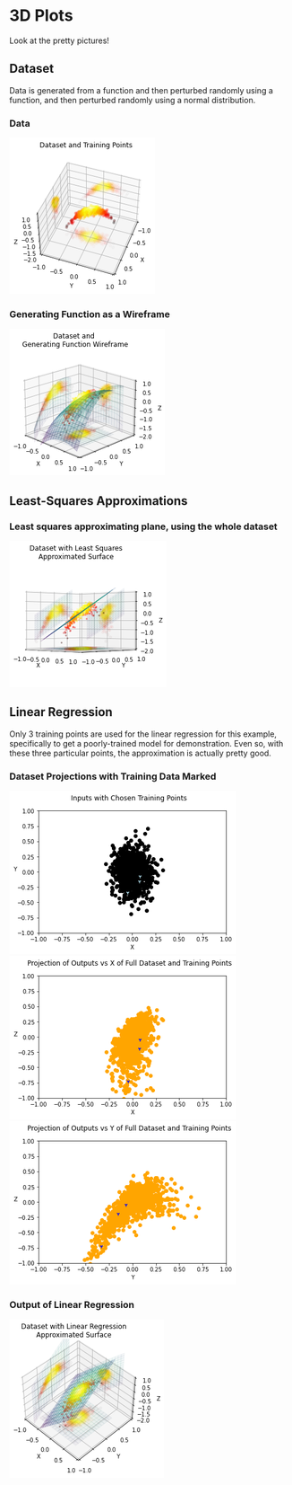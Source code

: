 # 3D Plots

Look at the pretty pictures!

## Dataset
Data is generated from a function and then perturbed randomly using a function, and then perturbed randomly using a normal distribution.

### Data
![High Angle](https://github.com/mark-chimes/ml_stuff/blob/master/DISPLAY/3d-plots/pictures/high-angle.png)

### Generating Function as a Wireframe
![Generating Wireframe](https://github.com/mark-chimes/ml_stuff/blob/master/DISPLAY/3d-plots/pictures/generating-wireframe.png)

## Least-Squares Approximations
### Least squares approximating plane, using the whole dataset 
![Least Squares](https://github.com/mark-chimes/ml_stuff/blob/master/DISPLAY/3d-plots/pictures/least-squares-approximated.png)

## Linear Regression
Only 3 training points are used for the linear regression for this example, specifically to get a poorly-trained model for demonstration. 
Even so, with these three particular points, the approximation is actually pretty good.

### Dataset Projections with Training Data Marked
![Training Data](https://github.com/mark-chimes/ml_stuff/blob/master/DISPLAY/3d-plots/pictures/training-data.png)
![Training Data vs X](https://github.com/mark-chimes/ml_stuff/blob/master/DISPLAY/3d-plots/pictures/training-data-vs-x.png)
![Training Data vs Y](https://github.com/mark-chimes/ml_stuff/blob/master/DISPLAY/3d-plots/pictures/training-data-vs-y.png)

### Output of Linear Regression
![Linear Regression](https://github.com/mark-chimes/ml_stuff/blob/master/DISPLAY/3d-plots/pictures/linear-regression-approximated.png)

